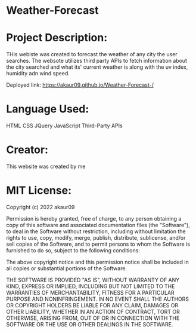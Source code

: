 # Weather-Forecast

# Project Description:
THis webiste was created to forecast the weather of any city the user searches. The websote utilizes third party APIs to fetch information about the city searched and what its' current weather is along with the uv index, humidity adn wind speed. 

Deployed link: https://akaur09.github.io/Weather-Forecast-/
# Language Used:
HTML
CSS
JQuery
JavaScript
Third-Party APIs

# Creator:
This website was created by me

# MIT License:

Copyright (c) 2022 akaur09

Permission is hereby granted, free of charge, to any person obtaining a copy
of this software and associated documentation files (the "Software"), to deal
in the Software without restriction, including without limitation the rights
to use, copy, modify, merge, publish, distribute, sublicense, and/or sell
copies of the Software, and to permit persons to whom the Software is
furnished to do so, subject to the following conditions:

The above copyright notice and this permission notice shall be included in all
copies or substantial portions of the Software.

THE SOFTWARE IS PROVIDED "AS IS", WITHOUT WARRANTY OF ANY KIND, EXPRESS OR
IMPLIED, INCLUDING BUT NOT LIMITED TO THE WARRANTIES OF MERCHANTABILITY,
FITNESS FOR A PARTICULAR PURPOSE AND NONINFRINGEMENT. IN NO EVENT SHALL THE
AUTHORS OR COPYRIGHT HOLDERS BE LIABLE FOR ANY CLAIM, DAMAGES OR OTHER
LIABILITY, WHETHER IN AN ACTION OF CONTRACT, TORT OR OTHERWISE, ARISING FROM,
OUT OF OR IN CONNECTION WITH THE SOFTWARE OR THE USE OR OTHER DEALINGS IN THE
SOFTWARE.
